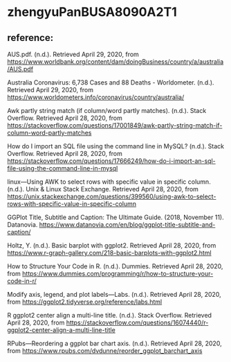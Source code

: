# zhengyuPanBUSA8090A2T1

## reference:

AUS.pdf. (n.d.). Retrieved April 29, 2020, from https://www.worldbank.org/content/dam/doingBusiness/country/a/australia/AUS.pdf

Australia Coronavirus: 6,738 Cases and 88 Deaths - Worldometer. (n.d.). Retrieved April 29, 2020, from https://www.worldometers.info/coronavirus/country/australia/

Awk partly string match (if column/word partly matches). (n.d.). Stack Overflow. Retrieved April 28, 2020, from https://stackoverflow.com/questions/17001849/awk-partly-string-match-if-column-word-partly-matches

How do I import an SQL file using the command line in MySQL? (n.d.). Stack Overflow. Retrieved April 28, 2020, from https://stackoverflow.com/questions/17666249/how-do-i-import-an-sql-file-using-the-command-line-in-mysql

linux—Using AWK to select rows with specific value in specific column. (n.d.). Unix & Linux Stack Exchange. Retrieved April 28, 2020, from https://unix.stackexchange.com/questions/399560/using-awk-to-select-rows-with-specific-value-in-specific-column

GGPlot Title, Subtitle and Caption: The Ultimate Guide. (2018, November 11). Datanovia. https://www.datanovia.com/en/blog/ggplot-title-subtitle-and-caption/

Holtz, Y. (n.d.). Basic barplot with ggplot2. Retrieved April 28, 2020, from https://www.r-graph-gallery.com/218-basic-barplots-with-ggplot2.html

How to Structure Your Code in R. (n.d.). Dummies. Retrieved April 28, 2020, from https://www.dummies.com/programming/r/how-to-structure-your-code-in-r/

Modify axis, legend, and plot labels—Labs. (n.d.). Retrieved April 28, 2020, from https://ggplot2.tidyverse.org/reference/labs.html

R ggplot2 center align a multi-line title. (n.d.). Stack Overflow. Retrieved April 28, 2020, from https://stackoverflow.com/questions/16074440/r-ggplot2-center-align-a-multi-line-title

RPubs—Reordering a ggplot bar chart axis. (n.d.). Retrieved April 28, 2020, from https://www.rpubs.com/dvdunne/reorder_ggplot_barchart_axis

